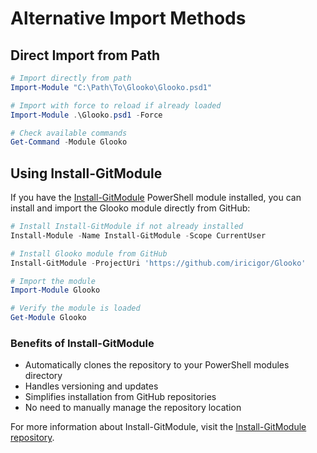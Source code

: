 # Alternative Import Methods

## Direct Import from Path

```powershell
# Import directly from path
Import-Module "C:\Path\To\Glooko\Glooko.psd1"

# Import with force to reload if already loaded
Import-Module .\Glooko.psd1 -Force

# Check available commands
Get-Command -Module Glooko
```

## Using Install-GitModule

If you have the [Install-GitModule](https://github.com/iricigor/Install-GitModule) PowerShell module installed, you can install and import the Glooko module directly from GitHub:

```powershell
# Install Install-GitModule if not already installed
Install-Module -Name Install-GitModule -Scope CurrentUser

# Install Glooko module from GitHub
Install-GitModule -ProjectUri 'https://github.com/iricigor/Glooko'

# Import the module
Import-Module Glooko

# Verify the module is loaded
Get-Module Glooko
```

### Benefits of Install-GitModule

- Automatically clones the repository to your PowerShell modules directory
- Handles versioning and updates
- Simplifies installation from GitHub repositories
- No need to manually manage the repository location

For more information about Install-GitModule, visit the [Install-GitModule repository](https://github.com/iricigor/Install-GitModule).
